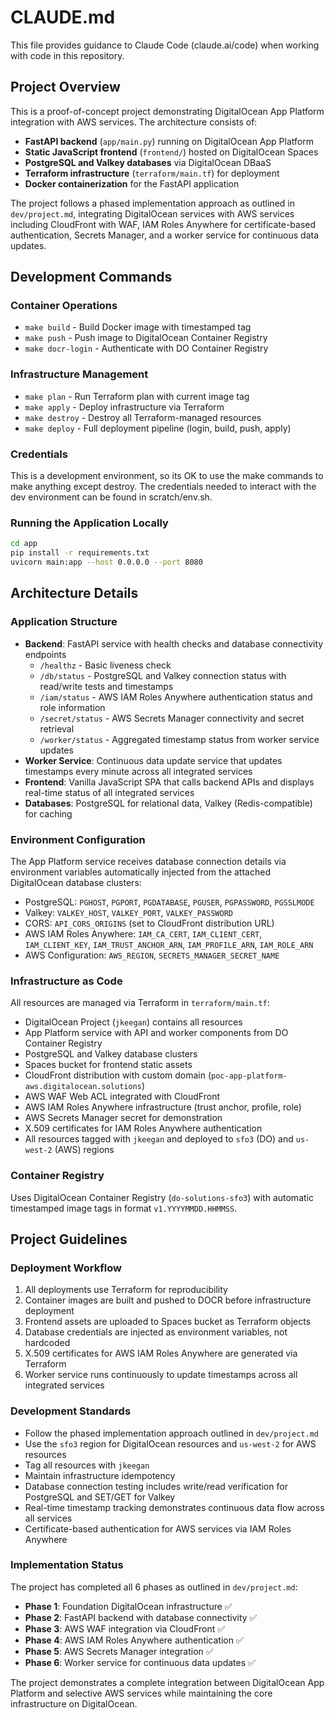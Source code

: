 # CLAUDE.md

This file provides guidance to Claude Code (claude.ai/code) when working with code in this repository.

## Project Overview

This is a proof-of-concept project demonstrating DigitalOcean App Platform integration with AWS services. The architecture consists of:

- **FastAPI backend** (`app/main.py`) running on DigitalOcean App Platform
- **Static JavaScript frontend** (`frontend/`) hosted on DigitalOcean Spaces
- **PostgreSQL and Valkey databases** via DigitalOcean DBaaS
- **Terraform infrastructure** (`terraform/main.tf`) for deployment
- **Docker containerization** for the FastAPI application

The project follows a phased implementation approach as outlined in `dev/project.md`, integrating DigitalOcean services with AWS services including CloudFront with WAF, IAM Roles Anywhere for certificate-based authentication, Secrets Manager, and a worker service for continuous data updates.

## Development Commands

### Container Operations
- `make build` - Build Docker image with timestamped tag
- `make push` - Push image to DigitalOcean Container Registry
- `make docr-login` - Authenticate with DO Container Registry

### Infrastructure Management
- `make plan` - Run Terraform plan with current image tag
- `make apply` - Deploy infrastructure via Terraform
- `make destroy` - Destroy all Terraform-managed resources
- `make deploy` - Full deployment pipeline (login, build, push, apply)

### Credentials
This is a development environment, so its OK to use the make commands to make anything except destroy. The credentials needed to interact with the dev environment can be found in scratch/env.sh.

### Running the Application Locally
```bash
cd app
pip install -r requirements.txt
uvicorn main:app --host 0.0.0.0 --port 8080
```

## Architecture Details

### Application Structure
- **Backend**: FastAPI service with health checks and database connectivity endpoints
  - `/healthz` - Basic liveness check
  - `/db/status` - PostgreSQL and Valkey connection status with read/write tests and timestamps
  - `/iam/status` - AWS IAM Roles Anywhere authentication status and role information
  - `/secret/status` - AWS Secrets Manager connectivity and secret retrieval
  - `/worker/status` - Aggregated timestamp status from worker service updates
- **Worker Service**: Continuous data update service that updates timestamps every minute across all integrated services
- **Frontend**: Vanilla JavaScript SPA that calls backend APIs and displays real-time status of all integrated services
- **Databases**: PostgreSQL for relational data, Valkey (Redis-compatible) for caching

### Environment Configuration
The App Platform service receives database connection details via environment variables automatically injected from the attached DigitalOcean database clusters:
- PostgreSQL: `PGHOST`, `PGPORT`, `PGDATABASE`, `PGUSER`, `PGPASSWORD`, `PGSSLMODE`
- Valkey: `VALKEY_HOST`, `VALKEY_PORT`, `VALKEY_PASSWORD`
- CORS: `API_CORS_ORIGINS` (set to CloudFront distribution URL)
- AWS IAM Roles Anywhere: `IAM_CA_CERT`, `IAM_CLIENT_CERT`, `IAM_CLIENT_KEY`, `IAM_TRUST_ANCHOR_ARN`, `IAM_PROFILE_ARN`, `IAM_ROLE_ARN`
- AWS Configuration: `AWS_REGION`, `SECRETS_MANAGER_SECRET_NAME`

### Infrastructure as Code
All resources are managed via Terraform in `terraform/main.tf`:
- DigitalOcean Project (`jkeegan`) contains all resources
- App Platform service with API and worker components from DO Container Registry
- PostgreSQL and Valkey database clusters
- Spaces bucket for frontend static assets
- CloudFront distribution with custom domain (`poc-app-platform-aws.digitalocean.solutions`)
- AWS WAF Web ACL integrated with CloudFront
- AWS IAM Roles Anywhere infrastructure (trust anchor, profile, role)
- AWS Secrets Manager secret for demonstration
- X.509 certificates for IAM Roles Anywhere authentication
- All resources tagged with `jkeegan` and deployed to `sfo3` (DO) and `us-west-2` (AWS) regions

### Container Registry
Uses DigitalOcean Container Registry (`do-solutions-sfo3`) with automatic timestamped image tags in format `v1.YYYYMMDD.HHMMSS`.

## Project Guidelines

### Deployment Workflow
1. All deployments use Terraform for reproducibility
2. Container images are built and pushed to DOCR before infrastructure deployment
3. Frontend assets are uploaded to Spaces bucket as Terraform objects
4. Database credentials are injected as environment variables, not hardcoded
5. X.509 certificates for AWS IAM Roles Anywhere are generated via Terraform
6. Worker service runs continuously to update timestamps across all integrated services

### Development Standards
- Follow the phased implementation approach outlined in `dev/project.md`
- Use the `sfo3` region for DigitalOcean resources and `us-west-2` for AWS resources
- Tag all resources with `jkeegan` 
- Maintain infrastructure idempotency
- Database connection testing includes write/read verification for PostgreSQL and SET/GET for Valkey
- Real-time timestamp tracking demonstrates continuous data flow across all services
- Certificate-based authentication for AWS services via IAM Roles Anywhere

### Implementation Status
The project has completed all 6 phases as outlined in `dev/project.md`:
- **Phase 1**: Foundation DigitalOcean infrastructure ✅
- **Phase 2**: FastAPI backend with database connectivity ✅
- **Phase 3**: AWS WAF integration via CloudFront ✅
- **Phase 4**: AWS IAM Roles Anywhere authentication ✅
- **Phase 5**: AWS Secrets Manager integration ✅
- **Phase 6**: Worker service for continuous data updates ✅

The project demonstrates a complete integration between DigitalOcean App Platform and selective AWS services while maintaining the core infrastructure on DigitalOcean.
